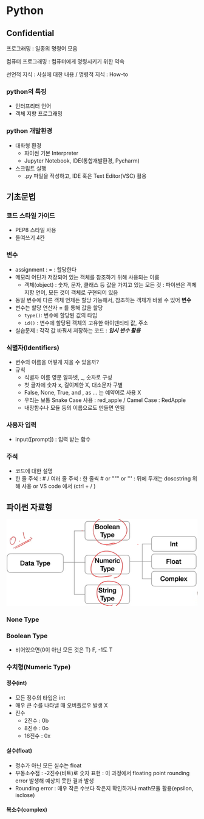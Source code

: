 # Python 

## Confidential

프로그래밍 : 일종의 명령어 모음

컴퓨터 프로그래밍 : 컴퓨터에게 명령시키기 위한 약속

선언적 지식 : 사실에 대한 내용 / 명령적 지식 : How-to

### python의 특징

- 인터프리터 언어
- 객체 지향 프로그래밍

### python 개발환경

- 대화형 환경
  - 파이썬 기본 Interpreter
  - Jupyter Notebook, IDE(통합개발환경, Pycharm)
- 스크립트 실행
  - .py 파일을 작성하고, IDE 혹은 Text Editor(VSC) 활용

## 기초문법

### 코드 스타일 가이드

- PEP8 스타일 사용
- 들여쓰기 4칸

### 변수

- assignment : = : 할당한다
- 메모리 어딘가 저장되어 있는 객체를 참조하기 위해 사용되는 이름
  - 객체(object) : 숫자, 문자, 클래스 등 값을 가지고 있는 모든 것 : 파이썬은 객체지향 언어, 모든 것이 객체로 구현되어 있음
- 동일 변수에 다른 객체 언제든 할당 가능해서, 참조하는 객체가 바뀔 수 있어 __변수__
- 변수는 할당 연산자 __=__ 를 통해 값을 할당
  - `type()`: 변수에 할당된 값의 타입
  - `id()` : 변수에 할당된 객체의 고유한 아이덴티티 값, 주소
- 실습문제 : 각각 값 바꿔서 저장하는 코드 : ___임시 변수 활용___

### 식별자(Identifiers)

- 변수의 이름을 어떻게 지을 수 있을까?
- 규칙
  - 식별자 이름 영문 알파벳, _, 숫자로 구성
  - 첫 글자에 숫자 x, 길이제한 X, 대소문자 구별
  - False, None, True, and , as ... 는 예약어로 사용 X
  - 우리는 보통 Snake Case 사용 : red_apple / Camel Case : RedApple
  - 내장함수나 모듈 등의 이름으로도 만들면 안됨

### 사용자 입력

- input([prompt]) : 입력 받는 함수

### 주석

- 코드에 대한 설명
- 한 줄 주석 : #  /  여러 줄 주석 : 한 줄씩 # or """ or ''' : 뒤에 두개는 doscstring 위해 사용 or VS code 에서 (ctrl + / )





## 파이썬 자료형

![image-20220117093741196](python_1week.assets/image-20220117093741196.png)

### None Type

### Boolean Type

- 비어있으면(0이 아닌 모든 것은 T) F, -1도 T

### 수치형(Numeric Type)

#### 정수(int)

- 모든 정수의 타입은 int
- 매우 큰 수를 나타낼 때 오버플로우 발생 X
- 진수
  - 2진수 : 0b
  - 8진수 : 0o
  - 16진수 : 0x

#### 실수(float)

- 정수가 아닌 모든 실수는 float
- 부동소수점 : -2진수(비트)로 숫자 표현 : 이 과정에서 floating point rounding error 발생해 예상치 못한 결과 발생 
- Rounding error : 매우 작은 수보다 작은지 확인하거나 math모듈 활용(epsilon, isclose)

#### 복소수(complex)

